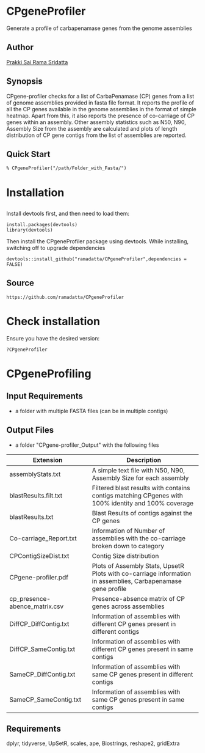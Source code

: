 
# CPgeneProfiler
Generate a profile of carbapenamase genes from the genome assemblies

## Author
[Prakki Sai Rama Sridatta](https://twitter.com/prakki_rama)

## Synopsis

CPgene-profiler checks for a list of CarbaPenamase (CP) genes from a list of
 genome assemblies provided in fasta file format. It reports the profile of all
 the CP genes available in the genome assemblies in the format of simple heatmap.
 Apart from this, it also reports the presence of co-carriage of CP genes within
 an assembly. Other assembly statistics such as N50, N90, Assembly Size from the
 assembly are calculated and plots of length distribution of CP gene contigs from
 the list of assemblies are reported.

## Quick Start
```
% CPgeneProfiler("/path/Folder_with_Fasta/")
```

# Installation

## 
Install devtools first, and then need to load them:
```
install.packages(devtools)
library(devtools)
```

Then install the CPgeneProfiler package using devtools. While installing, switching off to upgrade dependencies
```
devtools::install_github("ramadatta/CPgeneProfiler",dependencies = FALSE)
```


## Source
```
https://github.com/ramadatta/CPgeneProfiler
```

# Check installation
Ensure you have the desired version:
```
?CPgeneProfiler
```
# CPgeneProfiling

## Input Requirements
* a folder with multiple FASTA files (can be in multiple contigs)

## Output Files

* a folder "CPgene-profiler_Output" with the following files

Extension | Description
----------|--------------
assemblyStats.txt | A simple text file with N50, N90, Assembly Size for each assembly
blastResults.filt.txt | Filtered blast results with contains contigs matching CPgenes with 100% identity and 100% coverage
blastResults.txt | Blast Results of contigs against the CP genes
Co-carriage_Report.txt | Information of Number of assemblies with the co-carriage broken down to category
CPContigSizeDist.txt | Contig Size distribution
CPgene-profiler.pdf | Plots of Assembly Stats, UpsetR Plots with co-carriage information in assemblies, Carbapenamase gene profile
cp_presence-abence_matrix.csv | Presence-absence matrix of CP genes across assemblies
DiffCP_DiffContig.txt | Information of assemblies with different CP genes present in different contigs
DiffCP_SameContig.txt | Information of assemblies with different CP genes present in same contigs 
SameCP_DiffContig.txt | Information of assemblies with same CP genes present in different contigs
SameCP_SameContig.txt | Information of assemblies with same CP genes present in same contigs

## Requirements
   dplyr,
	 tidyverse,
	 UpSetR,
	 scales,
	 ape,
	 Biostrings,
	 reshape2,
	 gridExtra

